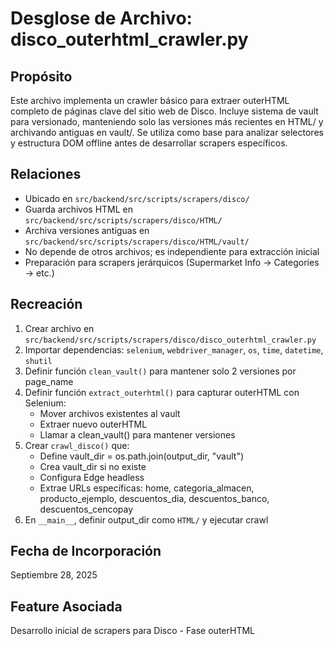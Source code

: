 # Desglose de Archivo: disco_outerhtml_crawler.py

## Propósito
Este archivo implementa un crawler básico para extraer outerHTML completo de páginas clave del sitio web de Disco. Incluye sistema de vault para versionado, manteniendo solo las versiones más recientes en HTML/ y archivando antiguas en vault/. Se utiliza como base para analizar selectores y estructura DOM offline antes de desarrollar scrapers específicos.

## Relaciones
- Ubicado en `src/backend/src/scripts/scrapers/disco/`
- Guarda archivos HTML en `src/backend/src/scripts/scrapers/disco/HTML/`
- Archiva versiones antiguas en `src/backend/src/scripts/scrapers/disco/HTML/vault/`
- No depende de otros archivos; es independiente para extracción inicial
- Preparación para scrapers jerárquicos (Supermarket Info → Categories → etc.)

## Recreación
1. Crear archivo en `src/backend/src/scripts/scrapers/disco/disco_outerhtml_crawler.py`
2. Importar dependencias: `selenium`, `webdriver_manager`, `os`, `time`, `datetime`, `shutil`
3. Definir función `clean_vault()` para mantener solo 2 versiones por page_name
4. Definir función `extract_outerhtml()` para capturar outerHTML con Selenium:
   - Mover archivos existentes al vault
   - Extraer nuevo outerHTML
   - Llamar a clean_vault() para mantener versiones
5. Crear `crawl_disco()` que:
   - Define vault_dir = os.path.join(output_dir, "vault")
   - Crea vault_dir si no existe
   - Configura Edge headless
   - Extrae URLs específicas: home, categoria_almacen, producto_ejemplo, descuentos_dia, descuentos_banco, descuentos_cencopay
6. En `__main__`, definir output_dir como `HTML/` y ejecutar crawl

## Fecha de Incorporación
Septiembre 28, 2025

## Feature Asociada
Desarrollo inicial de scrapers para Disco - Fase outerHTML